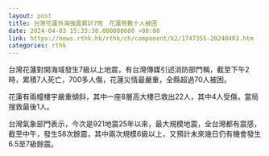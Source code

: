```yaml
---
layout: post
title: 台灣花蓮外海強震累計7死　花蓮縣數十人被困
date: 2024-04-03 15:33:38.000000000 +08:00
link: https://news.rthk.hk/rthk/ch/component/k2/1747355-20240403.htm
categories: rthk
---
```


台灣花蓮對開海域發生7級以上地震，有台灣傳媒引述消防部門稱，截至下午2時，累積7人死亡，700多人傷，花蓮災情最嚴重，全縣超過70人被困。

花蓮有兩幢樓宇嚴重傾斜，其中一座8層高大樓已救出22人，其中4人受傷，當局搜救最後1人。

台灣氣象部門表示，今次是921地震25年以來，最大規模地震，全台灣都有震感，截至中午，發生58次餘震，其中兩次規模6級以上，又預計未來幾日仍有機會發生6.5至7級餘震。
